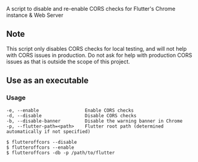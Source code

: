 A script to disable and re-enable CORS checks for Flutter's Chrome instance & Web Server

## Note
This script only disables CORS checks for local testing, and will not help with CORS issues in production. Do not ask for help with production CORS issues as that is outside the scope of this project.

## Use as an executable

### Usage
```console
-e, --enable                 Enable CORS checks
-d, --disable                Disable CORS checks
-b, --disable-banner         Disable the warning banner in Chrome
-p, --flutter-path=<path>    Flutter root path (determined automatically if not specified)

$ flutteroffcors --disable
$ flutteroffcors --enable
$ flutteroffcors -db -p /path/to/flutter
```

